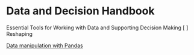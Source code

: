 # Data and Decision Handbook

Essential Tools for Working with Data and Supporting Decision Making
 [ ] Reshaping
 
[Data manipulation with Pandas](https://github.com/ChrDobbert/DataAndDecisionHandbook/blob/main/notebooks/Data-manipulation-with-Pandas.ipynb)
